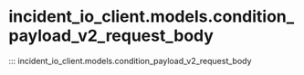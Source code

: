# incident_io_client.models.condition_payload_v2_request_body

::: incident_io_client.models.condition_payload_v2_request_body